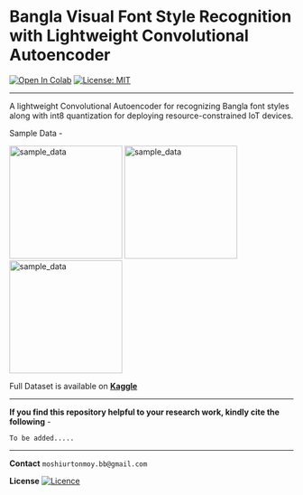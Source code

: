 # Bangla Visual Font Style Recognition with Lightweight Convolutional Autoencoder
<a target="_blank" href="https://colab.research.google.com/github/moshiurtonmoy/Bangla-Visual-Font-Style-Recognition-with-Lightweight-Convolutional-Autoencoder/blob/master/%5BQuantized%5D_Bangla_Visual_Font_Recognizer.ipynb"><img src="https://colab.research.google.com/assets/colab-badge.svg" alt="Open In Colab"/></a> [![License: MIT](https://img.shields.io/badge/License-MIT-yellow.svg)](https://opensource.org/licenses/MIT)
<hr/>

A lightweight Convolutional Autoencoder for recognizing Bangla font styles along with int8 quantization for deploying resource-constrained IoT devices. 

Sample Data - 

<img src="https://github.com/moshiurtonmoy/Bangla-Visual-Font-Style-Recognition-with-Lightweight-Convolutional-Autoencoder/blob/master/sample_data/sample01.jpg" alt="sample_data" width="200"/> <img src="https://github.com/moshiurtonmoy/Bangla-Visual-Font-Style-Recognition-with-Lightweight-Convolutional-Autoencoder/blob/master/sample_data/sample02.jpg" alt="sample_data" width="200"/> <img src="https://github.com/moshiurtonmoy/Bangla-Visual-Font-Style-Recognition-with-Lightweight-Convolutional-Autoencoder/blob/master/sample_data/sample03.jpg" alt="sample_data" width="200"/>


Full Dataset is available on [**Kaggle**](https://www.kaggle.com/datasets/moshiurtonmoy/)
<hr/>

**If you find this repository helpful to your research work, kindly cite the following** - 
```
To be added.....
```
<hr/>

**Contact**
`moshiurtonmoy.bb@gmail.com`

**License**
[![Licence](https://img.shields.io/github/license/Ileriayo/markdown-badges?style=for-the-badge)](./LICENSE)
